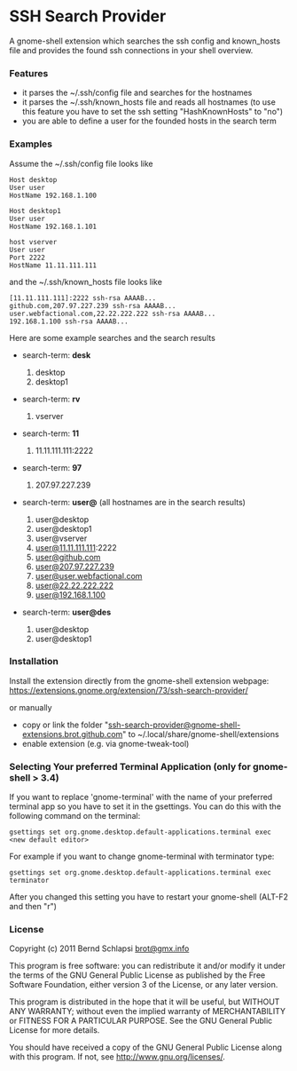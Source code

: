 SSH Search Provider
=====================
A gnome-shell extension which searches the ssh config and known_hosts file and provides the found ssh connections in your shell overview.

### Features

 * it parses the ~/.ssh/config file and searches for the hostnames
 * it parses the ~/.ssh/known_hosts file and reads all hostnames (to use this feature you have to set the ssh setting "HashKnownHosts" to "no")
 * you are able to define a user for the founded hosts in the search term

### Examples

Assume the ~/.ssh/config file looks like

    Host desktop
    User user
    HostName 192.168.1.100
    
    Host desktop1
    User user
    HostName 192.168.1.101

    host vserver
    User user
    Port 2222
    HostName 11.11.111.111
    
and the ~/.ssh/known_hosts file looks like

    [11.11.111.111]:2222 ssh-rsa AAAAB...
    github.com,207.97.227.239 ssh-rsa AAAAB...
    user.webfactional.com,22.22.222.222 ssh-rsa AAAAB...
    192.168.1.100 ssh-rsa AAAAB...

Here are some example searches and the search results

 * search-term: **desk**
   1. desktop
   2. desktop1
   
 * search-term: **rv**
   1. vserver
   
 * search-term: **11**
   1. 11.11.111.111:2222
   
 * search-term: **97**
   1. 207.97.227.239
   
 * search-term: **user@** (all hostnames are in the search results)
   1. user@desktop
   2. user@desktop1
   3. user@vserver
   4. user@11.11.111.111:2222
   5. user@github.com
   6. user@207.97.227.239
   7. user@user.webfactional.com
   8. user@22.22.222.222
   9. user@192.168.1.100

 * search-term: **user@des**
   1. user@desktop
   2. user@desktop1

### Installation
Install the extension directly from the gnome-shell extension webpage:
https://extensions.gnome.org/extension/73/ssh-search-provider/

or manually

 * copy or link the folder "ssh-search-provider@gnome-shell-extensions.brot.github.com" to ~/.local/share/gnome-shell/extensions
 * enable extension (e.g. via gnome-tweak-tool)

### Selecting Your preferred Terminal Application (only for gnome-shell > 3.4)
If you want to replace 'gnome-terminal' with the name of your preferred terminal app so you have to set it in the gsettings. You can do this with the following command on the terminal:

    gsettings set org.gnome.desktop.default-applications.terminal exec <new default editor>
    
For example if you want to change gnome-terminal with terminator type:

    gsettings set org.gnome.desktop.default-applications.terminal exec terminator

After you changed this setting you have to restart your gnome-shell (ALT-F2 and then "r")


### License
Copyright (c) 2011 Bernd Schlapsi <brot@gmx.info>

This program is free software: you can redistribute it and/or modify
it under the terms of the GNU General Public License as published by
the Free Software Foundation, either version 3 of the License, or
any later version.

This program is distributed in the hope that it will be useful,
but WITHOUT ANY WARRANTY; without even the implied warranty of
MERCHANTABILITY or FITNESS FOR A PARTICULAR PURPOSE.  See the
GNU General Public License for more details.

You should have received a copy of the GNU General Public License
along with this program.  If not, see <http://www.gnu.org/licenses/>.
